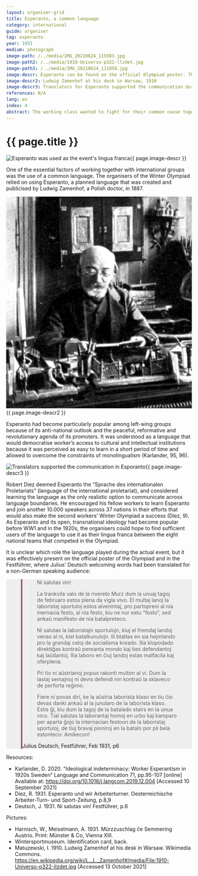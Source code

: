 ```yaml
---
layout: organiser-grid
title: Esperanto, a common language
category: international
guide: organiser
tag: esperanto
year: 1931
medium: photograph
image-path: /../media/IMG_20210624_115503.jpg
image-path2: /../media/1910-Universo-p322-llzdet.jpg
image-path3: /../media/IMG_20210624_111858.jpg
image-descr: Esperanto can be found on the official Olympiad poster. The language was chosen as the event's lingua franca
image-descr2: Ludwig Zamenhof at his desk in Warsaw, 1910
image-descr3: Translators for Esperanto supported the communication during the Winter and Summer Olympiad. They received identity cards that granted them access to train stations, venues, etc.
references: N/A
lang: en
index: 4
abstract: The working class wanted to fight for their common cause together with their brothers and sisters from abroad. At the time, very few members of the working class only know their native language. It was decided to use the planned language Esperanto to support transnational communication.
---
```

<body>
    <div class="infotext">
        <h1  id="title">{{ page.title }}</h1>
        <div class="grid-item" id="exhibit-image"><img src="/../media/IMG_20210624_115503.jpg" class="img-fluid" alt="Esperanto was used as the event's lingua franca">{{ page.image-descr }}</div>
        <p>One of the essential factors of working together with international groups was the use of a common language. The organisers of the Winter Olympiad relied on using Esperanto, a planned language that was created and publicised by Ludwig Zamenhof, a Polish doctor, in 1887.</p>
        <div class="grid-item" id="exhibit-image"><img src="/../media/1910-Universo-p322-llzdet.jpg" class="img-fluid" alt="Ludwig Zamenhof at his desk in Warsaw, 1910">{{ page.image-descr2 }}</div>
        <p>Esperanto had become particularly popular among left-wing groups because of its anti-national outlook and the peaceful, reformative and revolutionary agenda of its promoters. It was understood as a language that would democratise worker’s access to cultural and intellectual institutions because it was perceived as easy to learn in a short period of time and allowed to overcome the constraints of monolingualism (Karlander, 95, 96).</p>
        <div class="grid-item" id="exhibit-image"><img src="/../media/IMG_20210624_111858.jpg" class="img-fluid" alt="Translators supported the communication in Esporanto">{{ page.image-descr3 }}</div>        
        <p>Robert Diez deemed Esperanto the “Sprache des internationalen Proletariats” (language of the international proletariat), and considered learning the language as the only realistic option to communicate across language boundaries. He encouraged his fellow workers to learn Esperanto and join another 10.000 speakers across 37 nations in their efforts that would also make the second workers’ Winter Olympiad a success (Diez, 9). As Esperanto and its open, transnational ideology had become popular before WW1 and in the 1920s, the organisers could hope to find sufficient users of the language to use it as their lingua franca between the eight national teams that competed in the Olympiad.</p>
        <p>It is unclear which role the language played during the actual event, but it was effectively present on the official poster of the Olympiad and in the Festführer, where Julius’ Deutsch welcoming words had been translated for a non-German speaking audience:</p>
    <section class="vh-50" style="background-color: #eee;">
        <div class="container py-sm-5 h-50">
         <div class="row d-flex align-items-center h-20">
           <div class="col col-md-9 mb-3 mb-md-1" id="style3">
            <figure class="bg-white p-3 rounded" style="border-left: .25rem solid #a34e78;">
                <blockquote class="blockquote pb-2">
                    <p class="inlinequote">
                        <p>Ni salutas vin!</p>
                        <p>La trankvila valo de la rivereto Murz dum la unuaj tagoj de februaro estos plena da vigla vivo. El multaj lanoj la laboristaj sportuloj estos alvenintaj, pro partopreni al nia inernacia festo, al nia festo, kiu ne nur estu “festo”, sed ankaŭ manifesto de nia batalpreteco.</p>
                        <p>Ni salutas la laboristajn sportulojn, kiuj el fremdaj landoj venas al ni, kiel batalkunulojn. Ili btatlas en sia hejmlando pro la grandaj celoj de socialisma kreado. Ilia klopodado direktiĝas     kontraŭ pereanta mondo kaj ties defendantoj kaj laŭdantoj. Ilia laboro en ĉiuj landoj estas malfacila kaj oferplena.</p>
                        <p>Pri tio ni aŭstrianoj popus rakonti multon al vi. Dum la lastaj semajnoj ni devis defendi nin kontraŭ la sklaveco de perforta reĝimo.</p>
                        <p>Fiere ni povas diri, ke la aŭstria laborista klaso en tiu ĉio devas danki ankaŭ al la junularo de la laborista klaso. Estis ĝi, kiu dum la tagoj de la batalado stairs en la unua vico. Tial salutas la laborantaj homoj en urbo kaj kamparo per aparta ĝojo la internacian festoon de la laboristaj sportuloj, de tiuj bravaj pioniroj en la batalo por pli bela estonteco: Amikecon!</p>
                    </p>
                </blockquote>
                <figcaption class="blockquote-footer mb-0 font-italic">
                <span class="source">Julius Deutsch, Festführer</span>, Feb 1931, p6
                </figcaption>
            </figure>
           </div>
          </div>
        </div>
    </section>
        <div class="resources">
            <div class="resource-title">Resources:</div>
                <ul>
                    <li>Karlander, D. 2020. “Ideological indeterminacy: Worker Esperantism in 1920s Sweden“ <span id="source">Language and Communication</span> 71, pp.95-107 [online] Available at: <a href="https://doi.org/10.1016/j.langcom.2019.12.004">https://doi.org/10.1016/j.langcom.2019.12.004</a> [Accessed 10 September 2021]</li>
                    <li>Diez, R. 1931. Esperanto und wir Arbeiterturner. <span id="source">Oesterreichische Arbeiter-Turn- und Sport-Zeitung</span>, p.8,9</li>
                    <li>Deutsch, J. 1931. Ni salutas vin! <span id="source">Festführer</span>, p.6</li>
                </ul>
            <div class="resource-title">Pictures:</div>
                <ul>
                    <li>Harnisch, W., Meiselmann, A. 1931. Mürzzuschlag ĉe Semmering Austrio. Print: Münster & Co, Vienna XIII.</li> 
                    <li>Wintersportmuseum. Identification card, back.</li>
                    <li>Matuzewski, I. 1910. Ludwig Zamenhof at his desk in Warsaw. <span id="source">Wikimedia Commons</span>. <a href="https://en.wikipedia.org/wiki/L._L._Zamenhof#/media/File:1910-Universo-p322-llzdet.jpg">https://en.wikipedia.org/wiki/L._L._Zamenhof#/media/File:1910-Universo-p322-llzdet.jpg</a> [Accessed 13 October 2021]</li>
                </ul>
        </div>
    </div>
</body>        
